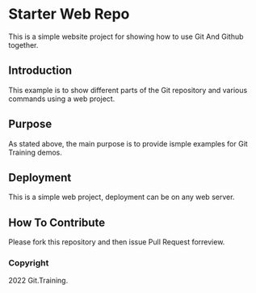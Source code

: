# Starter Web Repo

This is a simple website project for showing how to use Git And Github together. 

## Introduction

This example is to show different parts of the Git repository and various commands using a web project. 

## Purpose
As stated above, the main purpose is to provide ismple examples for Git Training demos. 
## Deployment
This is a simple web project, deployment can be on any web server. 

## How To Contribute

Please fork this repository and then issue Pull Request forreview. 

### Copyright

2022 Git.Training.